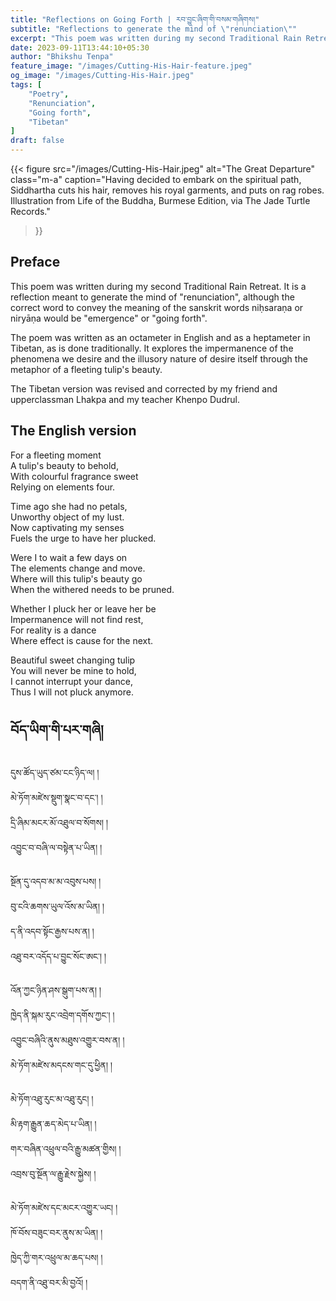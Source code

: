 ```yaml
---
title: "Reflections on Going Forth | རབ་བྱུང་ཞིག་གི་བསམ་གཞིགས།"
subtitle: "Reflections to generate the mind of \"renunciation\""
excerpt: "This poem was written during my second Traditional Rain Retreat. It is a reflection to generate the mind of \"renunciation\", although the correct word would be emergence or going forth. It explores..."
date: 2023-09-11T13:44:10+05:30
author: "Bhikshu Tenpa"
feature_image: "/images/Cutting-His-Hair-feature.jpeg"
og_image: "/images/Cutting-His-Hair.jpeg"
tags: [
    "Poetry",
    "Renunciation",
    "Going forth",
    "Tibetan"
]
draft: false
---
```


{{< figure 
    src="/images/Cutting-His-Hair.jpeg" 
    alt="The Great Departure" 
    class="m-a"
    caption="Having decided to embark on the spiritual path, Siddhartha cuts his hair, removes his royal garments, and puts on rag robes. Illustration from Life of the Buddha, Burmese Edition, via The Jade Turtle Records."
>}}

## Preface

This poem was written during my second Traditional Rain Retreat. It is a reflection meant to generate the mind of "renunciation", although the correct word to convey the meaning of the sanskrit words niḥsaraṇa or niryāṇa would be "emergence" or "going forth". 

The poem was written as an octameter in English and as a heptameter in Tibetan, as is done traditionally. It explores the impermanence of the phenomena we desire and the illusory nature of desire itself through the metaphor of a fleeting tulip's beauty.

The Tibetan version was revised and corrected by my friend and upperclassman Lhakpa and my teacher Khenpo Dudrul.

## The English version

For a fleeting moment  
A tulip's beauty to behold,  
With colourful fragrance sweet  
Relying on elements four.

Time ago she had no petals,  
Unworthy object of my lust.  
Now captivating my senses  
Fuels the urge to have her plucked.

Were I to wait a few days on  
The elements change and move.  
Where will this tulip's beauty go  
When the withered needs to be pruned.

Whether I pluck her or leave her be  
Impermanence will not find rest,  
For reality is a dance  
Where effect is cause for the next.

Beautiful sweet changing tulip  
You will never be mine to hold,  
I cannot interrupt your dance,  
Thus I will not pluck anymore.

## བོད་ཡིག་གི་པར་གཞི།

དུས་ཚོད་ཡུད་ཙམ་ངང་ཉིད་ལ། །  
མེ་ཏོག་མཛེས་སྡུག་སྣང་བ་དང་། །  
དྲི་ཞིམ་མངར་མོ་འཐུལ་བ་སོགས། །  
འབྱུང་བ་བཞི་ལ་བསྟེན་པ་ཡིན། །

སྔོན་དུ་འདབ་མ་མ་འབུས་པས། །  
བུ་ངའི་ཆགས་ཡུལ་འོས་མ་ཡིན། །  
ད་ནི་འདབ་སྟོང་རྒྱས་པས་ན། །  
འཐུ་བར་འདོད་པ་བྱུང་སོང་ཨང་། །

འོན་ཀྱང་ཉིན་ཤས་སྒུག་པས་ན། །  
ཁྱེད་ནི་སྐམ་རུང་འབྲེག་དགོས་ཀྱང་། །  
འབྱུང་བཞིའི་ནུས་མཐུས་འགྱུར་བས་ན། །  
མེ་ཏོག་མཛེས་མདངས་གང་དུ་ཕྱིན། །

མེ་ཏོག་འཐུ་རུང་མ་འཐུ་རུང། །  
མི་རྟག་རྒྱུན་ཆད་མེད་པ་ཡིན། །  
གར་བཞིན་འཕྲུལ་བའི་རྒྱུ་མཚན་གྱིས། །  
འབྲས་བུ་སྔོན་ལ་རྒྱུ་རྗེས་སྐྱེས། །

མེ་ཏོག་མཛེས་དང་མངར་འགྱུར་ཡང། །  
ཁོ་བོས་བཟུང་བར་ནུས་མ་ཡིན། །  
ཁྱེད་ཀྱི་གར་འཕྲུལ་མ་ཆད་པས། །  
བདག་ནི་འཐུ་བར་མི་བྱའོ། །
